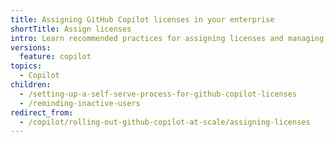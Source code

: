 ```yaml
---
title: Assigning GitHub Copilot licenses in your enterprise
shortTitle: Assign licenses
intro: Learn recommended practices for assigning licenses and managing costs.
versions:
  feature: copilot
topics:
  - Copilot
children:
  - /setting-up-a-self-serve-process-for-github-copilot-licenses
  - /reminding-inactive-users
redirect_from:
  - /copilot/rolling-out-github-copilot-at-scale/assigning-licenses
---
```


